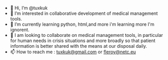 - 👋 Hi, I’m @tuxkuk
- 👀 I’m interested in collaborative development of medical management tools.
- 🌱 I’m currently learning python, html,and more i'm learning more I'm ignorent.
- 💞️ I am looking to collaborate on medical management tools, in particular for human needs in crisis situations and more broadly so that patient information is better shared with the means at our disposal daily. 
- 📫 How to reach me : tuxkuk@gmail.com or fleroy@netc.eu

<!---
tuxkuk/tuxkuk is a ✨ special ✨ repository because its `README.md` (this file) appears on your GitHub profile.
You can click the Preview link to take a look at your changes.
--->
